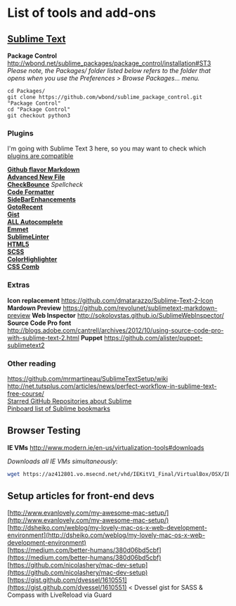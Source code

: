 # List of tools and add-ons

## [Sublime Text](www.sublimetext.com)



**Package Control** http://wbond.net/sublime_packages/package_control/installation#ST3
*Please note, the Packages/ folder listed below refers to the folder that opens when you use the Preferences > Browse Packages… menu.*

    cd Packages/
	git clone https://github.com/wbond/sublime_package_control.git "Package Control"
	cd "Package Control"
	git checkout python3


### Plugins

I'm going with Sublime Text 3 here, so you may want to check which [plugins are compatible](https://github.com/wbond/sublime_package_control/wiki/Sublime-Text-3-Compatible-Packages)

[**Github flavor Markdown**](https://github.com/revolunet/sublimetext-markdown-preview)  
[**Advanced New File**](https://github.com/skuroda/Sublime-AdvancedNewFile)  
[**CheckBounce**](https://github.com/phyllisstein/CheckBounce) *Spellcheck*  
[**Code Formatter**](https://github.com/akalongman/sublimetext-codeformatter)  
[**SideBarEnhancements**](https://github.com/titoBouzout/SideBarEnhancements)  
[**GotoRecent**](https://github.com/paccator/GotoRecent)  
[**Gist**](https://github.com/condemil/Gist)  
[**ALL Autocomplete**](https://github.com/alienhard/SublimeAllAutocomplete)  
[**Emmet**](http://docs.emmet.io/)  
[**SublimeLinter**](http://github.com/Kronuz/SublimeLinter)  
[**HTML5**](https://github.com/mrmartineau/HTML5)  
[**SCSS**](https://github.com/kuroir/SCSS.tmbundle/tree/SublimeText2)  
[**ColorHighlighter**](https://github.com/Monnoroch/ColorHighlighter)  
[**CSS Comb**](http://csscomb.com/)


### Extras

**Icon replacement** https://github.com/dmatarazzo/Sublime-Text-2-Icon
**Mardown Preview** https://github.com/revolunet/sublimetext-markdown-preview
**Web Inspector** http://sokolovstas.github.io/SublimeWebInspector/
**Source Code Pro font** http://blogs.adobe.com/cantrell/archives/2012/10/using-source-code-pro-with-sublime-text-2.html
**Puppet** https://github.com/alister/puppet-sublimetext2

### Other reading  
https://github.com/mrmartineau/SublimeTextSetup/wiki  
http://net.tutsplus.com/articles/news/perfect-workflow-in-sublime-text-free-course/  
[Starred GitHub Repositories about Sublime](https://github.com/stars?q=sublime)  
[Pinboard list of Sublime bookmarks](https://pinboard.in/search/u:waako?query=Sublime)  


## Browser Testing

**IE VMs** http://www.modern.ie/en-us/virtualization-tools#downloads

*Downloads all IE VMs simultaneously*:
````bash
wget https://az412801.vo.msecnd.net/vhd/IEKitV1_Final/VirtualBox/OSX/IE6_WinXP.ova.zip & curl -O "https://az412801.vo.msecnd.net/vhd/IEKitV1_Final/VirtualBox/OSX/IE8_XP/IE8.XP.For.MacVirtualBox.ova" & curl -O "https://az412801.vo.msecnd.net/vhd/IEKitV1_Final/VirtualBox/OSX/IE7_Vista/IE7.Vista.For.MacVirtualBox.part{1.sfx,2.rar,3.rar,4.rar,5.rar}" & curl -O "https://az412801.vo.msecnd.net/vhd/IEKitV1_Final/VirtualBox/OSX/IE8_Win7/IE8.Win7.For.MacVirtualBox.part{1.sfx,2.rar,3.rar,4.rar,5.rar,6.rar}" & curl -O "https://az412801.vo.msecnd.net/vhd/IEKitV1_Final/VirtualBox/OSX/IE9_Win7/IE9.Win7.For.MacVirtualBox.part{1.sfx,2.rar,3.rar,4.rar,5.rar}" & curl -O "https://az412801.vo.msecnd.net/vhd/IEKitV1_Final/VirtualBox/OSX/IE10_Win7/IE10.Win7.For.MacVirtualBox.part{1.sfx,2.rar,3.rar,4.rar}" & curl -O "https://az412801.vo.msecnd.net/vhd/IEKitV1_Final/VirtualBox/OSX/IE10_Win8/IE10.Win8.For.MacVirtualBox.part{1.sfx,2.rar,3.rar}"
````

 ## Setup articles for front-end devs

[http://www.evanlovely.com/my-awesome-mac-setup/](http://www.evanlovely.com/my-awesome-mac-setup/)  
[http://dsheiko.com/weblog/my-lovely-mac-os-x-web-development-environment](http://dsheiko.com/weblog/my-lovely-mac-os-x-web-development-environment)  
[https://medium.com/better-humans/380d06bd5cbf](https://medium.com/better-humans/380d06bd5cbf)  
[https://github.com/nicolashery/mac-dev-setup](https://github.com/nicolashery/mac-dev-setup)  
[https://gist.github.com/dvessel/1610551](https://gist.github.com/dvessel/1610551) < Dvessel gist for SASS & Compass with LiveReload via Guard
